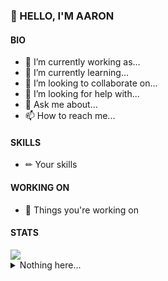 ### 👋 HELLO, I'M AARON

#### BIO
- 🔭 I’m currently working as...
- 🌱 I’m currently learning...
- 👯 I’m looking to collaborate on...
- 🤔 I’m looking for help with...
- 💬 Ask me about...
- 📫 How to reach me...
#### SKILLS
- ✏ Your skills
#### WORKING ON
- 📝 Things you're working on
#### STATS
<img src="https://github-readme-streak-stats.herokuapp.com?user=Aaron-4382040&theme=monokai&hide_border=true&date_format=M%20j%5B%2C%20Y%5D&ring=FF7A00&fire=ffc000&stroke=DDDDDD&dates=FFFFFF6D">

<details>
<summary>Nothing here...</summary>
<br>
ඞඞඞඞඞඞඞඞඞඞඞඞඞඞඞඞඞඞඞඞඞඞඞඞඞඞඞඞඞඞඞඞඞඞඞඞඞඞඞඞඞඞඞඞඞඞඞඞඞඞඞඞඞඞඞඞඞඞඞඞඞඞඞඞඞඞඞඞඞඞඞඞ
</details>

